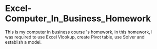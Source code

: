 # Excel-Computer_In_Business_Homework
This is my computer in business course 's homework, in this homework, I was required to use Excel Vlookup, create Pivot table, use Solver and establish a model.
